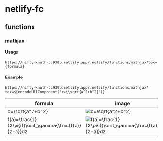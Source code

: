 # netlify-fc

## functions

### mathjax

#### Usage

`https://nifty-knuth-cc939b.netlify.app/.netlify/functions/mathjax?tex={formula}`

#### Example

`https://nifty-knuth-cc939b.netlify.app/.netlify/functions/mathjax?tex=${encodeURIComponent('c=\\sqrt{a^2+b^2}')}`

| formula | image |
| --- | --- |
| c=\sqrt{a^2+b^2} | ![c=\sqrt{a^2+b^2}](https://nifty-knuth-cc939b.netlify.app/.netlify/functions/mathjax?tex=c%3D%5Csqrt%7Ba%5E2%2Bb%5E2%7D) |
| f(a)=\frac{1}{2\pi{i}}\oint\_\gamma{\frac{f(z)}{z-a}}dz | ![f(a)=\frac{1}{2\pi{i}}\oint_\gamma{\frac{f(z)}{z-a}}dz](<https://nifty-knuth-cc939b.netlify.app/.netlify/functions/mathjax?tex=f(a)%3D%5Cfrac%7B1%7D%7B2%5Cpi%7Bi%7D%7D%5Coint_%5Cgamma%7B%5Cfrac%7Bf(z)%7D%7Bz-a%7D%7Ddz>) |
